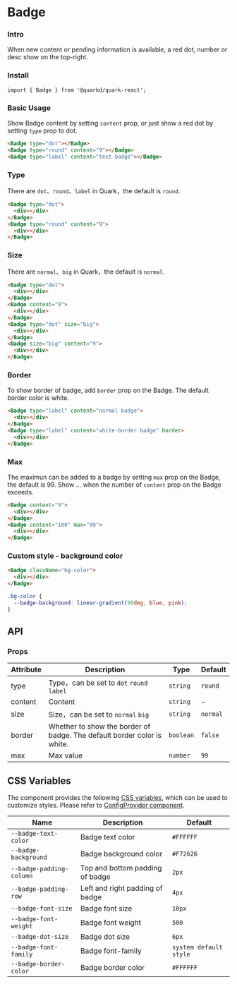 # Badge

### Intro

When new content or pending information is available, a red dot, number or desc show on the top-right.

### Install

```tsx
import { Badge } from '@quarkd/quark-react';
```

### Basic Usage

Show Badge content by setting `content` prop, or just show a red dot by setting `type` prop to dot.

```html
<Badge type="dot"></Badge>
<Badge type="round" content="9"></Badge>
<Badge type="label" content="text badge"></Badge>
```

### Type

There are `dot`、`round`、`label` in Quark，the default is `round`.

```html
<Badge type="dot">
  <div></div>
</Badge>
<Badge type="round" content="9">
  <div></div>
</Badge>
```

### Size

There are `normal`、`big` in Quark，the default is  `normal`.

```html
<Badge type="dot">
  <div></div>
</Badge>
<Badge content="9">
  <div></div>
</Badge>
<Badge type="dot" size="big">
  <div></div>
</Badge>
<Badge size="big" content="9">
  <div></div>
</Badge>
```

### Border

To show border of badge, add `border` prop on the Badge. The default border color is white.

```html
<Badge type="label" content="normal badge">
  <div></div>
</Badge>
<Badge type="label" content="white-border badge" border>
  <div></div>
</Badge>
```

### Max

The maximun can be added to a badge by setting `max` prop on the Badge, the default is 99. Show ... when the number of `content` prop on the Badge exceeds.

```html
<Badge content="9">
  <div></div>
</Badge>
<Badge content="100" max="99">
  <div></div>
</Badge>
```

### Custom style - background color

```html
<Badge className="bg-color">
  <div></div>
</Badge>
```
```css
.bg-color {
  --badge-background: linear-gradient(90deg, blue, pink);
}
```

## API
### Props

| Attribute    | Description                               | Type   | Default         |
|--------------|-------------------------------------------|--------|-----------------|
| type         | Type，can be set to `dot` `round` `label` |  `string` |  `round`  |
| content      | Content                              |  `string` | -  |
| size         | Size，can be set to `normal` `big`   |  `string` |  `normal`  |
| border       | Whether to show the border of badge. The default border color is white.  | `boolean` |  `false`  |
| max          | Max value                            | `number` | `99`  |

## CSS Variables

The component provides the following [CSS variables](https://developer.mozilla.org/zh-CN/docs/Web/CSS/Using_CSS_custom_properties), which can be used to customize styles. Please refer to [ConfigProvider component](#/zh-CN/guide/theme).

| Name                     | Description                      | Default           |
| -------------------------| ---------------------------------| ------------------|
| `--badge-text-color`     | Badge text color                 | `#FFFFFF`         |
| `--badge-background`     | Badge background color           | `#F72626`         |
| `--badge-padding-column` | Top and bottom padding of badge  | `2px`             |
| `--badge-padding-row`    | Left and right padding of badge  | `4px`             |
| `--badge-font-size`      | Badge font size                  | `10px`            |
| `--badge-font-weight`    | Badge font weight                | `500`             |
| `--badge-dot-size`       | Badge dot size                   | `6px`             |
| `--badge-font-family`    | Badge font-family                | `system default style` |
| `--badge-border-color`   | Badge border color               | `#FFFFFF`         |
